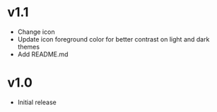 # v1.1

- Change icon
- Update icon foreground color for better contrast on light and dark themes
- Add README.md

# v1.0

- Initial release
